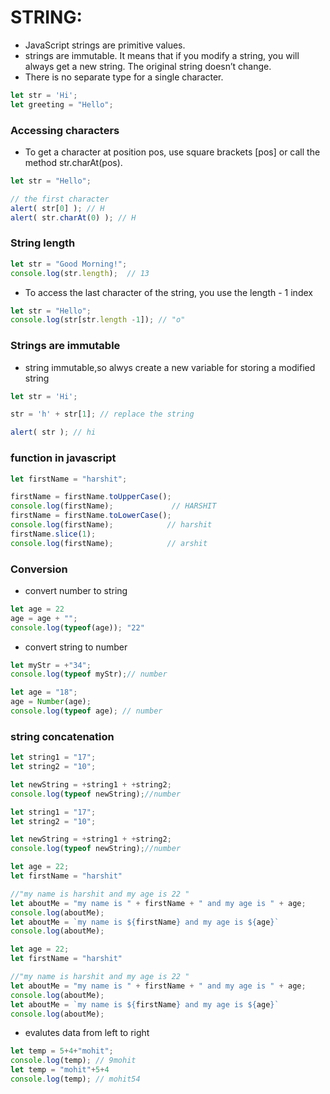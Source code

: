 # STRING:
* JavaScript strings are primitive values.
* strings are immutable. It means that if you modify a string, you will always get a new string. The original string doesn’t change.
* There is no separate type for a single character.
``` javascript
let str = 'Hi';
let greeting = "Hello";
```

### Accessing characters
* To get a character at position pos, use square brackets [pos] or call the method str.charAt(pos). 
``` javascript
let str = "Hello";

// the first character
alert( str[0] ); // H
alert( str.charAt(0) ); // H
```

### String length
``` javascript
let str = "Good Morning!";
console.log(str.length);  // 13
```
* To access the last character of the string, you use the length - 1 index
``` javascript 
let str = "Hello";
console.log(str[str.length -1]); // "o"
```

### Strings are immutable
* string immutable,so alwys create a new variable for storing a modified string
``` javascript
let str = 'Hi';

str = 'h' + str[1]; // replace the string

alert( str ); // hi
```

### function in javascript
``` javascript
let firstName = "harshit";

firstName = firstName.toUpperCase();
console.log(firstName);             // HARSHIT
firstName = firstName.toLowerCase();
console.log(firstName);            // harshit
firstName.slice(1);
console.log(firstName);            // arshit
```

### Conversion
* convert number to string
``` javascript
let age = 22
age = age + "";
console.log(typeof(age)); "22"
```

* convert string to number
``` javascript
let myStr = +"34";
console.log(typeof myStr);// number
```

``` javascript
let age = "18";
age = Number(age);
console.log(typeof age); // number
```

### string concatenation
``` javascript
let string1 = "17";
let string2 = "10";

let newString = +string1 + +string2;
console.log(typeof newString);//number
```

``` javascript
let string1 = "17";
let string2 = "10";

let newString = +string1 + +string2;
console.log(typeof newString);//number
```

``` javascript
let age = 22;
let firstName = "harshit"

//"my name is harshit and my age is 22 "
let aboutMe = "my name is " + firstName + " and my age is " + age; 
console.log(aboutMe);
let aboutMe = `my name is ${firstName} and my age is ${age}`
console.log(aboutMe);
```

``` javascript
let age = 22;
let firstName = "harshit"

//"my name is harshit and my age is 22 "
let aboutMe = "my name is " + firstName + " and my age is " + age; 
console.log(aboutMe);
let aboutMe = `my name is ${firstName} and my age is ${age}`
console.log(aboutMe);
```
* evalutes data from left to right

``` javascript
let temp = 5+4+"mohit";
console.log(temp); // 9mohit
let temp = "mohit"+5+4
console.log(temp); // mohit54
```
